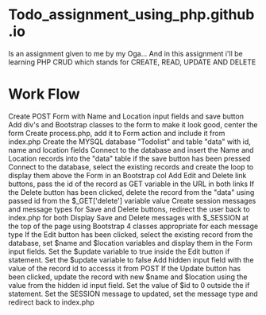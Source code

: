 # Todo_assignment_using_php.github.io
Is an assignment given to me by my Oga... And in this assignment i'll be learning PHP CRUD which stands for CREATE, READ, UPDATE AND DELETE

# Work Flow
Create POST Form with Name and Location input fields and save button
Add div's and  Bootstrap classes to the form to make it look good, center the form
Create process.php, add it to Form action and include it from index.php
Create the MYSQL database "Todolist" and table "data" with id, name and location fields
Connect to the database and insert the Name and Location records into the "data" table if the save button has been pressed
Connect to the database, select the existing records and create the loop to display them above the Form in an Bootstrap col
Add Edit and Delete link buttons, pass the id of the record as GET variable in the URL in both links
If the Delete button has been clicked, delete the record from the "data" using passed id from the $_GET['delete'] variable value
Create session messages and message types for Save and Delete buttons, redirect the user back to index.php for both
Display Save and Delete messages with $_SESSION at the top of the page using Bootstrap 4 classes appropriate for each message type
If the Edit button has been clicked, select the existing record from the database, set $name and $location variables and display them in the Form input fields.
Set the $update variable to true inside the Edit button if statement. Set the $update variable to false
Add hidden input field with the value of the record id to accesss it from POST
If the Update button has been clicked, update the record with new $name and $location using the value from the hidden id input field. Set the value of $id to 0 outside the if statement.
Set the SESSION message to updated, set the message type and redirect back to index.php
